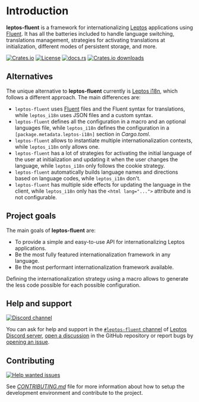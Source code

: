 # Introduction

**leptos-fluent** is a framework for internationalizing [Leptos] applications
using [Fluent]. It has all the batteries included to handle language switching,
translations management, strategies for activating translations at
initialization, different modes of persistent storage, and more.

[![Crates.io](https://img.shields.io/crates/v/leptos-fluent?logo=rust)](https://crates.io/crates/leptos-fluent)
[![License](https://img.shields.io/crates/l/leptos-fluent?logo=mit)](https://github.com/mondeja/leptos-fluent/blob/master/LICENSE.md)
[![docs.rs](https://img.shields.io/docsrs/leptos-fluent?logo=docs.rs)](https://docs.rs/leptos-fluent)
[![Crates.io downloads](https://img.shields.io/crates/d/leptos-fluent)](https://crates.io/crates/leptos-fluent)

## Alternatives

The unique alternative to **leptos-fluent** currently is [Leptos i18n], which
follows a different approach. The main differences are:

- `leptos-fluent` uses [Fluent] files and the Fluent syntax for translations,
  while `leptos_i18n` uses JSON files and a custom syntax.
- `leptos-fluent` defines all the configuration in a macro and an optional
  languages file, while `leptos_i18n` defines the configuration in a
  `[package.metadata.leptos-i18n]` section in _Cargo.toml_.
- `leptos-fluent` allows to instantiate multiple internationalization contexts,
  while `leptos_i18n` only allows one.
- `leptos-fluent` has a lot of strategies for activating the initial language
  of the user at initialization and updating it when the user changes the
  language, while `leptos_i18n` only follows the cookie strategy.
- `leptos-fluent` automatically builds language names and directions based on
  language codes, while `leptos_i18n` don't.
- `leptos-fluent` has multiple side effects for updating the language in the
  client, while `leptos_i18n` only has the `<html lang="...">` attribute
  and is not configurable.

## Project goals

The main goals of **leptos-fluent** are:

- To provide a simple and easy-to-use API for internationalizing Leptos
  applications.
- Be the most fully featured internationalization framework in any language.
- Be the most performant internationalization framework available.

Defining the internationalization strategy using a macro allows to generate
the less code possible for each possible configuration.

## Help and support

<!-- markdownlint-disable MD013 -->

[![Discord channel][discord-badge]][`#leptos-fluent` channel]

<!-- markdownlint-enable MD013 -->

You can ask for help and support in the [`#leptos-fluent` channel] of
[Leptos Discord server], [open a discussion] in the GitHub repository or
report bugs by [opening an issue].

## Contributing

[![Help wanted issues](https://img.shields.io/badge/dynamic/json?url=https%3A%2F%2Fapi.github.com%2Fsearch%2Fissues%3Fq%3Drepo%3Amondeja%2Fleptos-fluent%2520label%3A%2522help%2520wanted%2522%2520is%3Aopen%2520-linked%3Apr&query=%24.total_count&suffix=%20open&logo=github&label=help%20wanted%20issues&color=228f6c&labelColor=228f6c&logoColor=white&style=flat-square)](https://github.com/mondeja/leptos-fluent/issues?q=is%3Aissue+is%3Aopen+label%3A%22help+wanted%22)

See [_CONTRIBUTING.md_] file for more information about how to setup the
development environment and contribute to the project.

[discord-badge]: https://img.shields.io/badge/Discord-grey?logo=discord&logoColor=white
[Leptos]: https://leptos.dev
[Fluent]: https://projectfluent.org
[Leptos i18n]: https://github.com/Baptistemontan/leptos_i18n
[`#leptos-fluent` channel]: https://discord.com/channels/1031524867910148188/1251579884371705927
[Leptos Discord server]: https://discord.com/channels/1031524867910148188
[open a discussion]: https://github.com/mondeja/leptos-fluent/discussions/new
[opening an issue]: https://github.com/mondeja/leptos-fluent/issues/new
[_CONTRIBUTING.md_]: https://github.com/mondeja/leptos-fluent/blob/master/CONTRIBUTING.md
